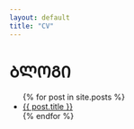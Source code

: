 ```yaml
---
layout: default
title: "CV"
---
```


<h1>ᲑᲚᲝᲒᲘ</h1>
<ul>
  {% for post in site.posts %}
    <li>
      <a href="{{ post.url }}">{{ post.title }}</a>
    </li>
  {% endfor %}
</ul>